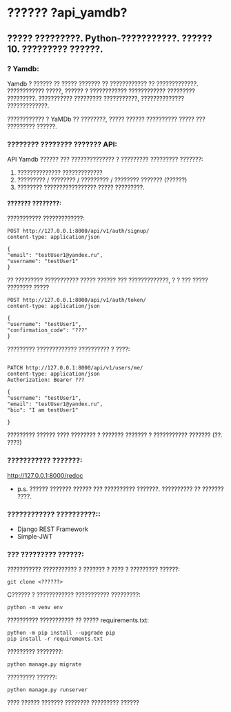 # ?????? ?api_yamdb?

## ????? ?????????. Python-???????????. ?????? 10. ????????? ??????.

### ? Yamdb:
Yamdb ? ?????? ?? ????? ??????? ?? ???????????? ?? ?????????????. ???????????? ?????, ?????? ? ???????????? ???????????? ????????? ?????????.
??????????? ????????? ???????????, ?????????????? ?????????????.

???????????? ? YaMDb ?? ????????, ????? ?????? ?????????? ????? ??? ????????? ??????.


### ???????? ???????? ??????? API:
API Yamdb ?????? ??? ?????????????? ? ????????? ????????? ???????:

1. ?????????????? ?????????????
2. ????????? / ???????? / ????????? / ???????? ??????? (??????)
3. ???????? ????????????????? ????? ?????????.

#### ??????? ????????:
??????????? ?????????????:
```
POST http://127.0.0.1:8000/api/v1/auth/signup/
content-type: application/json

{
"email": "testUser1@yandex.ru",
"username": "testUser1"
}
```

?? ????????? ??????????? ????? ?????? ??? ?????????????, ? ? ??? ????? ???????? ?????
```
POST http://127.0.0.1:8000/api/v1/auth/token/
content-type: application/json

{
"username": "testUser1",
"confirmation_code": "???"
}

```

????????? ????????????? ?????????? ? ????:
```

PATCH http://127.0.0.1:8000/api/v1/users/me/
content-type: application/json
Authorization: Bearer ???

{
"username": "testUser1",
"email": "testUser1@yandex.ru",
"bio": "I am testUser1"

}
```
????????? ?????? ???? ???????? ? ??????? ??????? ? ??????????? ??????? (??. ????)

### ??????????? ???????:
http://127.0.0.1:8000/redoc
* p.s. ?????? ??????? ?????? ??? ?????????? ???????. ?????????? ?? ??????? ????.

### ???????????? ??????????::
* Django REST Framework
* Simple-JWT
### ??? ????????? ??????:
??????????? ??????????? ? ??????? ? ???? ? ????????? ??????:

```
git clone <??????>
```
C?????? ? ???????????? ??????????? ?????????:
```
python -m venv env
```

?????????? ??????????? ?? ????? requirements.txt:
```
python -m pip install --upgrade pip
pip install -r requirements.txt
```
????????? ????????:
```
python manage.py migrate
```
????????? ??????:
```
python manage.py runserver
```
???? ??????
??????? ????????
????????? ??????